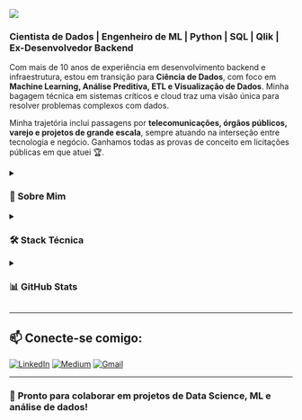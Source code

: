 ![](https://komarev.com/ghpvc/?username=thePetrola&style=for-the-badge)

### **Cientista de Dados | Engenheiro de ML | Python | SQL | Qlik | Ex-Desenvolvedor Backend**

Com mais de 10 anos de experiência em desenvolvimento backend e infraestrutura, estou em transição para **Ciência de Dados**, com foco em **Machine Learning, Análise Preditiva, ETL e Visualização de Dados**. Minha bagagem técnica em sistemas críticos e cloud traz uma visão única para resolver problemas complexos com dados.

Minha trajetória inclui passagens por **telecomunicações, órgãos públicos, varejo e projetos de grande escala**, sempre atuando na interseção entre tecnologia e negócio. Ganhamos todas as provas de conceito em licitações públicas em que atuei 🏆.

<details>
  <summary><h3>📖 Sobre Mim</h3></summary>

- 🚀 **Cientista de Dados** em formação, com forte base em **engenharia de software**.
- 👨‍💻 Atualmente atuando como **Desenvolvedor Backend Java** na [Zello Tecnologia](https://www.zello.tec.br/), com foco em sistemas para o **Ministério da Saúde**.
- 📊 **Mentor voluntário de Ciência de Dados** com Qlik e Talend na **Fábrica de Monstros**.
- 🤖 Estudando **Machine Learning, Estatística e Big Data**.
- 🐧 **Linux Lover** – usuário diário de Arch, Debian e derivados.
- 🖨️ Entusiasta de **impressão 3D, automação residencial e IoT**.

</details>

<details>
  <summary><h3>🛠️ Stack Técnica</h3></summary>

#### 📈 **Data Science & Machine Learning**
![Python](https://img.shields.io/badge/python-3670A0?style=for-the-badge&logo=python&logoColor=ffdd54)
![Pandas](https://img.shields.io/badge/pandas-%23150458.svg?style=for-the-badge&logo=pandas&logoColor=white)
![NumPy](https://img.shields.io/badge/numpy-%23013243.svg?style=for-the-badge&logo=numpy&logoColor=white)
![Scikit-learn](https://img.shields.io/badge/scikit--learn-%23F7931E.svg?style=for-the-badge&logo=scikit-learn&logoColor=white)
![TensorFlow](https://img.shields.io/badge/TensorFlow-%23FF6F00.svg?style=for-the-badge&logo=TensorFlow&logoColor=white)
![Keras](https://img.shields.io/badge/Keras-%23D00000.svg?style=for-the-badge&logo=Keras&logoColor=white)
![Jupyter](https://img.shields.io/badge/jupyter-%23FA0F00.svg?style=for-the-badge&logo=jupyter&logoColor=white)

#### 📊 **Visualização & BI**
![Qlik](https://img.shields.io/badge/Qlik-%23000000.svg?style=for-the-badge&logo=qlik&logoColor=white)
![Power BI](https://img.shields.io/badge/PowerBI-F2C811?style=for-the-badge&logo=Power%20BI&logoColor=black)
![Matplotlib](https://img.shields.io/badge/Matplotlib-%23ffffff.svg?style=for-the-badge&logo=Matplotlib&logoColor=black)
![Seaborn](https://img.shields.io/badge/Seaborn-%233070B0.svg?style=for-the-badge&logo=seaborn&logoColor=white)

#### 📡 **ETL & Big Data**
![Talend](https://img.shields.io/badge/Talend-%23000000.svg?style=for-the-badge&logo=talend&logoColor=white)
![Apache Spark](https://img.shields.io/badge/Apache%20Spark-FDEE21?style=for-the-badge&logo=apachespark&logoColor=black)
![SQL](https://img.shields.io/badge/SQL-4479A1?style=for-the-badge&logo=sql&logoColor=white)

#### 🗄️ **Bancos de Dados**
![Postgres](https://img.shields.io/badge/postgres-%23316192.svg?style=for-the-badge&logo=postgresql&logoColor=white)
![Oracle](https://img.shields.io/badge/Oracle-F80000?style=for-the-badge&logo=oracle&logoColor=white)
![Redis](https://img.shields.io/badge/redis-%23DD0031.svg?style=for-the-badge&logo=redis&logoColor=white)
![MySQL](https://img.shields.io/badge/mysql-%2300f.svg?style=for-the-badge&logo=mysql&logoColor=white)

#### ☁️ **Cloud & DevOps**
![AWS](https://img.shields.io/badge/AWS-%23FF9900.svg?style=for-the-badge&logo=amazon-aws&logoColor=white)
![Docker](https://img.shields.io/badge/docker-%230db7ed.svg?style=for-the-badge&logo=docker&logoColor=white)
![Kubernetes](https://img.shields.io/badge/kubernetes-%23326ce5.svg?style=for-the-badge&logo=kubernetes&logoColor=white)
![GitLab CI](https://img.shields.io/badge/gitlab%20ci-%23181717.svg?style=for-the-badge&logo=gitlab&logoColor=white)

#### 👨‍💻 **Linguagens & Ferramentas**
![Java](https://img.shields.io/badge/java-%23ED8B00.svg?style=for-the-badge&logo=openjdk&logoColor=white)
![Spring](https://img.shields.io/badge/spring-%236DB33F.svg?style=for-the-badge&logo=spring&logoColor=white)
![PHP](https://img.shields.io/badge/php-%23777BB4.svg?style=for-the-badge&logo=php&logoColor=white)
![Linux](https://img.shields.io/badge/Linux-FCC624?style=for-the-badge&logo=linux&logoColor=black)

#### 👀 **Linguagens mais usadas**
<img src="https://github-readme-stats.vercel.app/api/top-langs?username=petrolal&theme=github&hide_border=true&layout=compact" width="400" />

</details>

<details>
  <summary><h3>📊 GitHub Stats</h3></summary>

  ### 💻 Profile Status
  <div>
      <img src="https://github-readme-stats.vercel.app/api?username=petrolal&show_icons=true&line_height=20&hide_border=true&theme=github" width="440"/>      
      <img src="https://github-readme-activity-graph.vercel.app/graph?username=petrolal&theme=github&hide_border=true" width="600" />
  </div>

  <br />

  <strong>Nota:</strong> As linguagens mostradas refletem apenas meus repositórios públicos e não necessariamente minha experiência completa.

</details>

---

## 📫 Conecte-se comigo:
<a href="https://www.linkedin.com/in/lucas-petrola/">![LinkedIn](https://img.shields.io/badge/linkedin-%230077B5.svg?style=for-the-badge&logo=linkedin&logoColor=white)</a>
<a href="https://medium.com/@petrolalucas">![Medium](https://img.shields.io/badge/Medium-12100E?style=for-the-badge&logo=medium&logoColor=white)</a>
<a href="mailto:petrolalucas@gmail.com">![Gmail](https://img.shields.io/badge/Gmail-D14836?style=for-the-badge&logo=gmail&logoColor=white)</a>

---

### 🚀 **Pronto para colaborar em projetos de Data Science, ML e análise de dados!**
